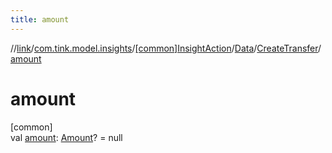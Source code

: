 ```yaml
---
title: amount
---
```

//[link](../../../../../index.html)/[com.tink.model.insights](../../../index.html)/[[common]InsightAction](../../index.html)/[Data](../index.html)/[CreateTransfer](index.html)/[amount](amount.html)



# amount



[common]\
val [amount](amount.html): [Amount](../../../../com.tink.model.misc/[common]-amount/index.html)? = null




